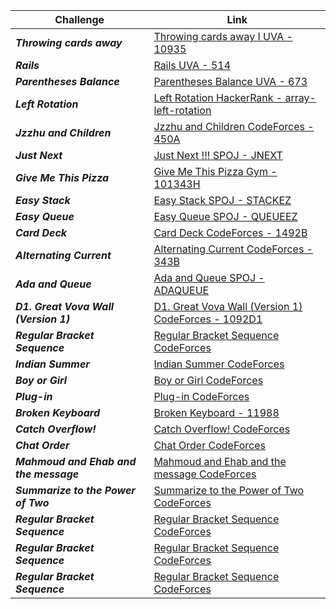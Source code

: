 | Challenge | Link |
| ------------------ | ------------------|
| ***Throwing cards away***  | [Throwing cards away I UVA - 10935](https://onlinejudge.org/index.php?option=onlinejudge&Itemid=8&page=show_problem&problem=1876)|
| ***Rails***  | [Rails UVA - 514](https://vjudge.net/problem/UVA-514)|
| ***Parentheses Balance***  | [Parentheses Balance UVA - 673](https://onlinejudge.org/index.php?option=onlinejudge&page=show_problem&problem=614)|
| ***Left Rotation***  | [Left Rotation HackerRank - array-left-rotation](https://www.hackerrank.com/challenges/array-left-rotation/problem)|
| ***Jzzhu and Children***  | [Jzzhu and Children CodeForces - 450A](https://codeforces.com/problemset/problem/450/A)|
| ***Just Next***  | [Just Next !!! SPOJ - JNEXT](https://www.spoj.com/problems/JNEXT/)|
| ***Give Me This Pizza***  | [Give Me This Pizza Gym - 101343H](https://codeforces.com/gym/101343/problem/H)|
| ***Easy Stack***  | [Easy Stack SPOJ - STACKEZ](https://www.spoj.com/problems/STACKEZ/)|
| ***Easy Queue***  | [Easy Queue SPOJ - QUEUEEZ](https://www.spoj.com/problems/QUEUEEZ/)|
| ***Card Deck***  | [Card Deck CodeForces - 1492B](https://codeforces.com/problemset/problem/1492/B)|
| ***Alternating Current***  | [Alternating Current CodeForces - 343B](https://codeforces.com/problemset/problem/343/B)|
| ***Ada and Queue***  | [Ada and Queue SPOJ - ADAQUEUE](https://www.spoj.com/problems/ADAQUEUE/)|
| ***D1. Great Vova Wall (Version 1)***  | [D1. Great Vova Wall (Version 1) CodeForces - 1092D1](https://codeforces.com/contest/1092/problem/D1)|
| ***Regular Bracket Sequence***  | [Regular Bracket Sequence CodeForces](https://codeforces.com/contest/26/problem/B)|
| ***Indian Summer***  | [Indian Summer CodeForces](https://codeforces.com/problemset/problem/44/A)|
| ***Boy or Girl***  | [Boy or Girl CodeForces](https://codeforces.com/problemset/problem/236/A)|
| ***Plug-in***  | [Plug-in CodeForces](https://codeforces.com/contest/81/problem/A)|
| ***Broken Keyboard***  | [Broken Keyboard - 11988](https://onlinejudge.org/index.php?option=com_onlinejudge&Itemid=8&page=show_problem&problem=3139)|
| ***Catch Overflow!***  | [Catch Overflow! CodeForces](https://codeforces.com/contest/1175/problem/B)|
| ***Chat Order***  | [Chat Order CodeForces](https://codeforces.com/contest/637/problem/B)|
| ***Mahmoud and Ehab and the message***  | [Mahmoud and Ehab and the message CodeForces](https://codeforces.com/contest/959/problem/B)|
| ***Summarize to the Power of Two***  | [Summarize to the Power of Two CodeForces](https://codeforces.com/contest/1005/problem/C)|
| ***Regular Bracket Sequence***  | [Regular Bracket Sequence CodeForces](https://codeforces.com/contest/1092/problem/D1)|
| ***Regular Bracket Sequence***  | [Regular Bracket Sequence CodeForces](https://codeforces.com/contest/1092/problem/D1)|
| ***Regular Bracket Sequence***  | [Regular Bracket Sequence CodeForces](https://codeforces.com/contest/1092/problem/D1)|
